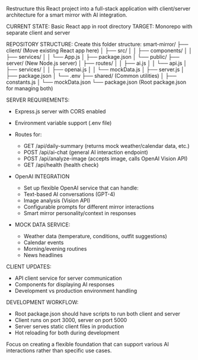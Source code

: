 Restructure this React project into a full-stack application with client/server architecture for a smart mirror with AI integration.

CURRENT STATE: Basic React app in root directory
TARGET: Monorepo with separate client and server

REPOSITORY STRUCTURE:
Create this folder structure:
smart-mirror/
├── client/ (Move existing React app here)
│ ├── src/
│ │ ├── components/
│ │ ├── services/
│ │ └── App.js
│ ├── package.json
│ └── public/
├── server/ (New Node.js server)
│ ├── routes/
│ │ ├── ai.js
│ │ └── api.js
│ ├── services/
│ │ ├── openai.js
│ │ └── mockData.js
│ ├── server.js
│ ├── package.json
│ └── .env
├── shared/ (Common utilities)
│ ├── constants.js
│ └── mockData.json
└── package.json (Root package.json for managing both)

SERVER REQUIREMENTS:

- Express.js server with CORS enabled
- Environment variable support (.env file)
- Routes for:

  - GET /api/daily-summary (returns mock weather/calendar data, etc.)
  - POST /api/ai-chat (general AI interaction endpoint)
  - POST /api/analyze-image (accepts image, calls OpenAI Vision API)
  - GET /api/health (health check)

- OpenAI INTEGRATION

  - Set up flexible OpenAI service that can handle:
  - Text-based AI conversations (GPT-4)
  - Image analysis (Vision API)
  - Configurable prompts for different mirror interactions
  - Smart mirror personality/context in responses

- MOCK DATA SERVICE:
  - Weather data (temperature, conditions, outfit suggestions)
  - Calendar events
  - Morning/evening routines
  - News headlines

CLIENT UPDATES:

- API client service for server communication
- Components for displaying AI responses
- Development vs production environment handling

DEVELOPMENT WORKFLOW:

- Root package.json should have scripts to run both client and server
- Client runs on port 3000, server on port 5000
- Server serves static client files in production
- Hot reloading for both during development

Focus on creating a flexible foundation that can support various AI interactions rather than specific use cases.
